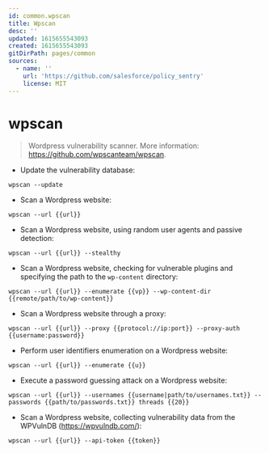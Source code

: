 ```yaml
---
id: common.wpscan
title: Wpscan
desc: ''
updated: 1615655543093
created: 1615655543093
gitDirPath: pages/common
sources:
  - name: ''
    url: 'https://github.com/salesforce/policy_sentry'
    license: MIT
---
```

# wpscan

> Wordpress vulnerability scanner.
> More information: <https://github.com/wpscanteam/wpscan>.

- Update the vulnerability database:

`wpscan --update`

- Scan a Wordpress website:

`wpscan --url {{url}}`

- Scan a Wordpress website, using random user agents and passive detection:

`wpscan --url {{url}} --stealthy`

- Scan a Wordpress website, checking for vulnerable plugins and specifying the path to the `wp-content` directory:

`wpscan --url {{url}} --enumerate {{vp}} --wp-content-dir {{remote/path/to/wp-content}}`

- Scan a Wordpress website through a proxy:

`wpscan --url {{url}} --proxy {{protocol://ip:port}} --proxy-auth {{username:password}}`

- Perform user identifiers enumeration on a Wordpress website:

`wpscan --url {{url}} --enumerate {{u}}`

- Execute a password guessing attack on a Wordpress website:

`wpscan --url {{url}} --usernames {{username|path/to/usernames.txt}} --passwords {{path/to/passwords.txt}} threads {{20}}`

- Scan a Wordpress website, collecting vulnerability data from the WPVulnDB (<https://wpvulndb.com/>):

`wpscan --url {{url}} --api-token {{token}}`

